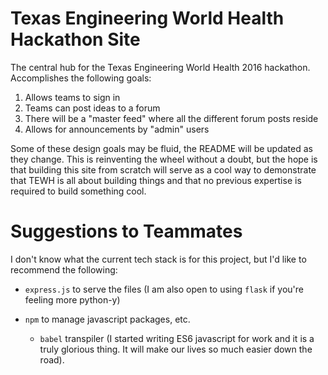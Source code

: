 # Texas Engineering World Health Hackathon Site

The central hub for the Texas Engineering World Health 2016 hackathon.
Accomplishes the following goals:

1. Allows teams to sign in
2. Teams can post ideas to a forum
3. There will be a "master feed" where all the different forum posts reside
4. Allows for announcements by "admin" users

Some of these design goals may be fluid, the README will be updated as they
change. This is reinventing the wheel without a doubt, but the hope is that
building this site from scratch will serve as a cool way to demonstrate that
TEWH is all about building things and that no previous expertise is
required to build something cool.

# Suggestions to Teammates

I don't know what the current tech stack is for this project, but I'd like to
recommend the following:

- `express.js` to serve the files (I am also open to using `flask` if you're
  feeling more python-y)

- `npm` to manage javascript packages, etc.
    - `babel` transpiler (I started writing ES6 javascript for work and it is a
      truly glorious thing. It will make our lives so much easier down the
      road).
